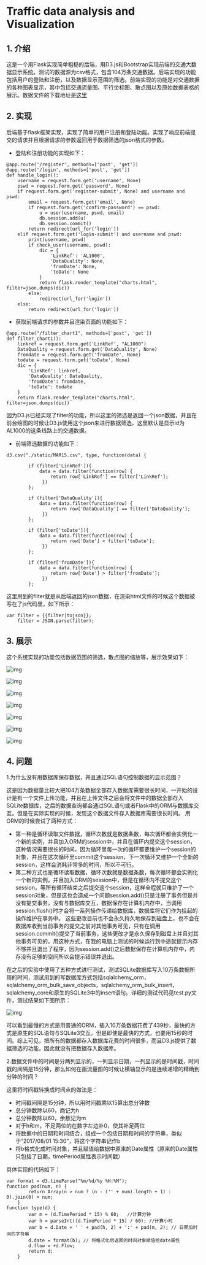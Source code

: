 # Traffic data analysis and Visualization

## 1. 介绍
这是一个用Flask实现简单粗糙的后端，用D3.js和Bootstrap实现前端的交通大数据显示系统。测试的数据源为csv格式，包含104万条交通数据。后端实现的功能包括用户的登陆和注册，以及数据显示范围的筛选。前端实现的功能是对交通数据的各种图表显示，其中包括交通流量图、平行坐标图、散点图以及原始数据表格的展示。数据文件的下载地址是[这里](http://pan.baidu.com/s/1kUJJl7h)

## 2. 实现
后端基于flask框架实现，实现了简单的用户注册和登陆功能。实现了响应前端提交的请求并且根据请求的参数返回用于数据筛选的json格式的参数。

+ 登陆和注册功能的实现如下：
```
@app.route('/register', methods=['post', 'get'])
@app.route('/login', methods=['post', 'get'])
def handle_login():
    username = request.form.get('username', None)
    pswd = request.form.get('password', None)
    if request.form.get('register-submit', None) and username and pswd:
        email = request.form.get('email', None)
        if request.form.get('confirm-password') == pswd:
            u = user(username, pswd, email)
            db.session.add(u)
            db.session.commit()
        return redirect(url_for('login'))
    elif request.form.get('login-submit') and username and pswd:
        print(username, pswd)
        if check_user(username, pswd):
            dic = {
                'LinkRef': 'AL1000',
                'DataQuality': None,
                'fromDate': None,
                'toDate': None
            }
            return flask.render_template("charts.html", filter=json.dumps(dic))
        else:
            redirect(url_for('login'))
    else:
        return redirect(url_for('login'))
```

+ 获取前端请求的参数并且渲染页面的功能如下：

```
@app.route("/filter_chart1", methods=['post', 'get'])
def filter_chart1():
    linkref = request.form.get('LinkRef', "AL1000")
    DataQuality = request.form.get('DataQuality', None)
    fromdate = request.form.get('fromDate', None)
    todate = request.form.get('toDate', None)
    dic = {
        'LinkRef': linkref,
        'DataQuality': DataQuality,
        'fromDate': fromdate,
        'toDate': todate
    }
    return flask.render_template("charts.html", filter=json.dumps(dic))
```

因为D3.js已经实现了filter的功能，所以这里的筛选是返回一个json数据，并且在前台绘图的时候让D3.js使用这个json来进行数据筛选，这里默认是显示id为AL1000的这条线路上的交通数据。

+ 前端筛选数据的功能如下：

```
d3.csv("./static/MAR15.csv", type, function(data) {
        
        if (filter['LinkRef']){
            data = data.filter(function(row) {
                return row['LinkRef'] == filter['LinkRef'];
             })
        };

        if (filter['DataQuality']){
            data = data.filter(function(row) {
                return row['DataQuality'] == filter['DataQuality'];
             })
        }; 

        if (filter['toDate']){
            data = data.filter(function(row) {
                return row['Date'] < filter['toDate'];
             })
        };
        
        if (filter['fromDate']){
            data = data.filter(function(row) {
                return row['Date'] > filter['fromDate'];
             })
        };
```


这里用到的filter就是从后端返回的json数据，在渲染html文件的时候这个数据被写在了js代码里，如下所示：


```
var filter = {{filter|tojson}};
    filter = JSON.parse(filter);
```


## 3. 展示

这个系统实现的功能包括数据范围的筛选，散点图的缩放等，展示效果如下：

![img](image/login.png)


![img](image/flowchart.png)


![img](image/filterflowchart.png)


![img](image/parallelchart.png)


![img](image/filterparallelchart.png)

![img](image/scatter.png)

![img](image/table.png)

## 4. 问题

1.为什么没有用数据库保存数据，并且通过SQL语句控制数据的显示范围？

这是因为数据量比较大把104万条数据全部存入数据库需要很长时间，一开始的设计是有一个文件上传功能，并且在上传文件之后会将文件中的数据全部存入SQLite数据库，之后的数据查询都会通过SQL语句或者Flask中的ORM与数据库交互。但是在实际实现的时候，发现这个数据文件存入数据库需要很长时间。
用ORM的时候尝试了两种方式：
- 第一种是循环读取文件数据，循环次数就是数据条数，每次循环都会实例化一个新的实例，并且加入ORM的session中，并且在循环内提交这个session，这种情况需要很长的时间，因为循环里每一次的循环都要维护一个session的对象，并且在这次循环里commit这个session，下一次循环又维护一个全新的session，这样会消耗非常多的时间，所以不可行。
- 第二种方式也是循环读取数据，循环次数就是数据条数，每次循环都会实例化一个新的实例，并且加入ORM的session中，但是在循环内不提交这个session，等所有循环结束之后提交这个session，这样全程就只维护了一个session对象，但是这也会造成一个问题session.add()只是注册了事务但是并没有提交事务，没有与数据库交互，数据保存在计算机内存中，当调用session.flush()时才会将一系列操作传递给数据库，数据库将它们作为挂起的操作维护在事务中。 这些更改目前也不会永久持久地保存到磁盘上，也不会在数据库收到当前事务的提交之前对其他事务可见，只有在调用session.commit()提交了当前事务，这些更改才是永久保存到磁盘上并且对其他事务可见的。用这种方式，在我的电脑上测试的时候运行到中途就提示内存不够并且退出了程序，因为session.add()之后数据保存在计算机内存中，内存没有足够的空间所以会提示错误并退出。

在之后的实验中使用了五种方式进行测试，测试SQLite数据库写入10万条数据所用的时间，测试用到的写数据库方式包括sqlalchemy\_orm，sqlalchemy\_orm\_bulk\_save\_objects，sqlalchemy\_orm\_bulk\_insert，sqlalchemy\_core和原生的SQLite3中的insert语句。详细的测试代码见test.py文件，测试结果如下图所示：

![img](image/test_sqlalchemy.png)

可以看到最慢的方式是用普通的ORM，插入10万条数据花费了439秒，最快的方式是原生的SQL语句与SQLite3交互，但是即使是最快的方式，也要用15秒的时间。综上可见，把所有的数据都存入数据库花费的时间很多，而且D3.js提供了数据筛选的功能，因此就没有把数据存入数据库。

2.数据文件中的时间是分两列显示的，一列显示日期，一列显示的是时间戳，时间戳的间隔是15分钟，那么如何在画流量图的时候让横轴显示的是连续递增的精确到分钟的时间？

这里将时间戳转换成时间点的做法是：
- 时间戳间隔是15分钟，所以用时间戳乘以15算出总分钟数
- 总分钟数除以60，商记为h
- 总分钟数除以60，余数记为m
- 对于h和m，不足两位的在数字左边补0，使其补足两位
- 将数据中的日期和时间结合，组成一个包括日期和时间的字符串，类似于“2017/08/01 15:30”，将这个字符串记作b
- 将b格式化成时间对象，并且赋值给数据中原来的Date属性（原来的Date属性只包括了日期，timePeriod属性表示时间戳）

具体实现的代码如下：
```
var format = d3.timeParse("%m/%d/%y %H:%M");
function pad(num, n) {
        return Array(n > num ? (n - ('' + num).length + 1) : 0).join(0) + num;
    }
function type(d) {
        var m = (d.TimePeriod * 15) % 60;   //计算分钟
        var h = parseInt((d.TimePeriod * 15) / 60); //计算小时
        var b = d.Date + ' ' + pad(h, 2) + ':' + pad(m, 2); // 日期加时间的字符串
        d.date = format(b); // 将格式化后返回的时间对象赋值给date属性
        d.flow = +d.Flow;
        return d;
    }
```